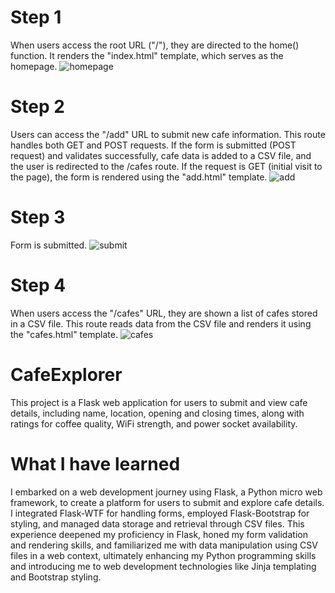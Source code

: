 # Step 1
When users access the root URL ("/"), they are directed to the home() function.
It renders the "index.html" template, which serves as the homepage.
![homepage](https://github.com/teodoraspirovska/CafeExplorer/assets/133661233/99f494fe-40b2-4107-92f4-2f026ae74200)
# Step 2
Users can access the "/add" URL to submit new cafe information.
This route handles both GET and POST requests.
If the form is submitted (POST request) and validates successfully, cafe data is added to a CSV file, and the user is redirected to the /cafes route.
If the request is GET (initial visit to the page), the form is rendered using the "add.html" template.
![add](https://github.com/teodoraspirovska/CafeExplorer/assets/133661233/bd116829-25d8-45ec-9e74-9509531c5274)
# Step 3
Form is submitted.
![submit](https://github.com/teodoraspirovska/CafeExplorer/assets/133661233/8e169910-4350-4d4c-b163-5533ea19fbdb)
# Step 4
When users access the "/cafes" URL, they are shown a list of cafes stored in a CSV file.
This route reads data from the CSV file and renders it using the "cafes.html" template.
![cafes](https://github.com/teodoraspirovska/CafeExplorer/assets/133661233/3225d0c2-70c2-43e0-abb9-1c1e7402226a)

# CafeExplorer
This project is a Flask web application for users to submit and view cafe details, including name, location, opening and closing times, along with ratings for coffee quality, WiFi strength, and power socket availability.
# What I have learned
I embarked on a web development journey using Flask, a Python micro web framework, to create a platform for users to submit and explore cafe details. I integrated Flask-WTF for handling forms, employed Flask-Bootstrap for styling, and managed data storage and retrieval through CSV files. This experience deepened my proficiency in Flask, honed my form validation and rendering skills, and familiarized me with data manipulation using CSV files in a web context, ultimately enhancing my Python programming skills and introducing me to web development technologies like Jinja templating and Bootstrap styling.
